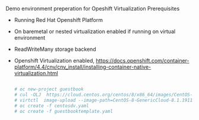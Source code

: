 Demo environment preperation for Opeshift Virtualization 
Prerequisites
- Running Red Hat Openshift Platform 
- On baremetal or nested virtualization enabled if running on virtual environment
- ReadWriteMany storage backend
- Openshift Virtualization enabled, https://docs.openshift.com/container-platform/4.4/cnv/cnv_install/installing-container-native-virtualization.html 

   ```sh

   # oc new-project guestbook 
   # cul -OLJ  https://cloud.centos.org/centos/8/x86_64/images/CentOS-8-GenericCloud-8.1.1911-20200113.3.x86_64.qcow2
   # virtctl  image-upload --image-path=CentOS-8-GenericCloud-8.1.1911-20200113.3.x86_64.qcow2 --pvc-name=centos8 --access-mode=ReadOnlyMany --pvc-size=11G --wait-secs=1800  --insecure --uploadproxy-url https://cdi-uploadproxy-openshift-cnv.apps.as4xy.lp.int
   # oc create -f centosdv.yaml 
   # oc create -f guestbooktemplate.yaml

   ```
